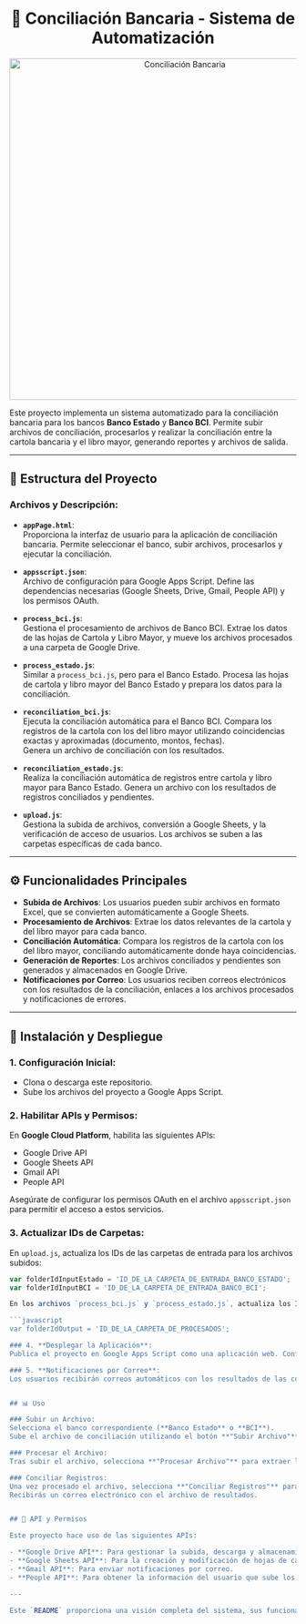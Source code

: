 <h1 align="center">🏦 Conciliación Bancaria - Sistema de Automatización</h1> 

<p align="center"> 
  <img src="https://www.hyl.cl/assets/img/inicio_bg.jpg" alt="Conciliación Bancaria" width="600"> 
</p>

Este proyecto implementa un sistema automatizado para la conciliación bancaria para los bancos **Banco Estado** y **Banco BCI**. Permite subir archivos de conciliación, procesarlos y realizar la conciliación entre la cartola bancaria y el libro mayor, generando reportes y archivos de salida.

---

## 📂 Estructura del Proyecto

### Archivos y Descripción:

- **`appPage.html`**:  
  Proporciona la interfaz de usuario para la aplicación de conciliación bancaria. Permite seleccionar el banco, subir archivos, procesarlos y ejecutar la conciliación.

- **`appsscript.json`**:  
  Archivo de configuración para Google Apps Script. Define las dependencias necesarias (Google Sheets, Drive, Gmail, People API) y los permisos OAuth.

- **`process_bci.js`**:  
  Gestiona el procesamiento de archivos de Banco BCI. Extrae los datos de las hojas de Cartola y Libro Mayor, y mueve los archivos procesados a una carpeta de Google Drive.

- **`process_estado.js`**:  
  Similar a `process_bci.js`, pero para el Banco Estado. Procesa las hojas de cartola y libro mayor del Banco Estado y prepara los datos para la conciliación.

- **`reconciliation_bci.js`**:  
  Ejecuta la conciliación automática para el Banco BCI. Compara los registros de la cartola con los del libro mayor utilizando coincidencias exactas y aproximadas (documento, montos, fechas).  
  Genera un archivo de conciliación con los resultados.

- **`reconciliation_estado.js`**:  
  Realiza la conciliación automática de registros entre cartola y libro mayor para Banco Estado. Genera un archivo con los resultados de registros conciliados y pendientes.

- **`upload.js`**:  
  Gestiona la subida de archivos, conversión a Google Sheets, y la verificación de acceso de usuarios. Los archivos se suben a las carpetas específicas de cada banco.

---

## ⚙️ Funcionalidades Principales

- **Subida de Archivos**: Los usuarios pueden subir archivos en formato Excel, que se convierten automáticamente a Google Sheets.
- **Procesamiento de Archivos**: Extrae los datos relevantes de la cartola y del libro mayor para cada banco.
- **Conciliación Automática**: Compara los registros de la cartola con los del libro mayor, conciliando automáticamente donde haya coincidencias.
- **Generación de Reportes**: Los archivos conciliados y pendientes son generados y almacenados en Google Drive.
- **Notificaciones por Correo**: Los usuarios reciben correos electrónicos con los resultados de la conciliación, enlaces a los archivos procesados y notificaciones de errores.

---

## 🚀 Instalación y Despliegue

### 1. **Configuración Inicial**:
   - Clona o descarga este repositorio.
   - Sube los archivos del proyecto a Google Apps Script.

### 2. **Habilitar APIs y Permisos**:
   En **Google Cloud Platform**, habilita las siguientes APIs:
   - Google Drive API
   - Google Sheets API
   - Gmail API
   - People API

   Asegúrate de configurar los permisos OAuth en el archivo `appsscript.json` para permitir el acceso a estos servicios.

### 3. **Actualizar IDs de Carpetas**:
   En `upload.js`, actualiza los IDs de las carpetas de entrada para los archivos subidos:

   ```javascript
   var folderIdInputEstado = 'ID_DE_LA_CARPETA_DE_ENTRADA_BANCO_ESTADO';
   var folderIdInputBCI = 'ID_DE_LA_CARPETA_DE_ENTRADA_BANCO_BCI';

  En los archivos `process_bci.js` y `process_estado.js`, actualiza los IDs de las carpetas de salida:
  
  ```javascript
  var folderIdOutput = 'ID_DE_LA_CARPETA_DE_PROCESADOS';

### 4. **Desplegar la Aplicación**:
  Publica el proyecto en Google Apps Script como una aplicación web. Configura el acceso para que "Cualquiera, incluso anónimos" pueda acceder a la web, pero limita la funcionalidad de     subida de archivos a usuarios con dominio @hyl.cl.
  
### 5. **Notificaciones por Correo**:
  Los usuarios recibirán correos automáticos con los resultados de las conciliaciones, archivos procesados y notificaciones de errores.


## 📊 Uso

### Subir un Archivo:
Selecciona el banco correspondiente (**Banco Estado** o **BCI**).  
Sube el archivo de conciliación utilizando el botón **"Subir Archivo"**.

### Procesar el Archivo:
Tras subir el archivo, selecciona **"Procesar Archivo"** para extraer los datos necesarios de la cartola y el libro mayor.

### Conciliar Registros:
Una vez procesado el archivo, selecciona **"Conciliar Registros"** para ejecutar la conciliación automática.  
Recibirás un correo electrónico con el archivo de resultados.


## 🔐 API y Permisos

Este proyecto hace uso de las siguientes APIs:

- **Google Drive API**: Para gestionar la subida, descarga y almacenamiento de archivos.
- **Google Sheets API**: Para la creación y modificación de hojas de cálculo.
- **Gmail API**: Para enviar notificaciones por correo.
- **People API**: Para obtener la información del usuario que sube los archivos.

---

Este `README` proporciona una visión completa del sistema, sus funcionalidades, y su configuración. Si tienes dudas adicionales, revisa los comentarios dentro de los archivos fuente para obtener más detalles.